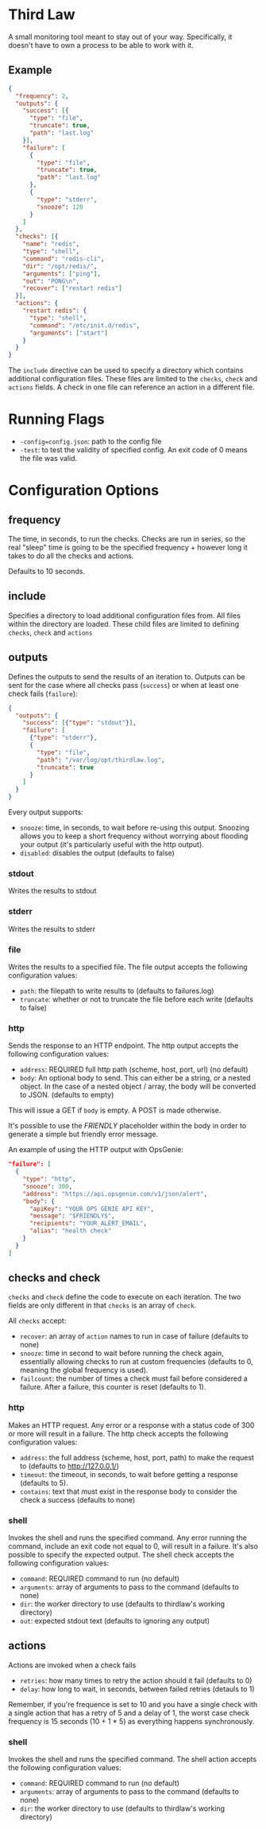 # Third Law

A small monitoring tool meant to stay out of your way. Specifically, it doesn't have to own a process to be able to work with it.

## Example

```json
{
  "frequency": 2,
  "outputs": {
    "success": [{
      "type": "file",
      "truncate": true,
      "path": "last.log"
    }],
    "failure": [
      {
        "type": "file",
        "truncate": true,
        "path": "last.log"
      },
      {
        "type": "stderr",
        "snooze": 120
      }
    ]
  },
  "checks": [{
    "name": "redis",
    "type": "shell",
    "command": "redis-cli",
    "dir": "/opt/redis/",
    "arguments": ["ping"],
    "out": "PONG\n",
    "recover": ["restart redis"]
  }],
  "actions": {
    "restart redis": {
      "type": "shell",
      "command": "/etc/init.d/redis",
      "arguments": ["start"]
    }
  }
}
```

The `include` directive can be used to specify a directory which contains additional configuration files. These files are limited to the `checks`, `check` and `actions` fields. A check in one file can reference an action in a different file.

# Running Flags

- `-config=config.json`: path to the config file
- `-test`: to test the validity of specified config. An exit code of 0 means the file was valid.

# Configuration Options

## frequency
The time, in seconds, to run the checks. Checks are run in series, so the real "sleep" time is going to be the specified frequency + however long it takes to do all the checks and actions.

Defaults to 10 seconds.

## include
Specifies a directory to load additional configuration files from. All files within the directory are loaded. These child files are limited to defining `checks`, `check` and `actions`

## outputs
Defines the outputs to send the results of an iteration to. Outputs can be sent for the case where all checks pass (`success`) or when at least one check fails (`failure`):

```json
{
  "outputs": {
    "success": [{"type": "stdout"}],
    "failure": [
      {"type": "stderr"},
      {
        "type": "file",
        "path": "/var/log/opt/thirdlaw.log",
        "truncate": true
      }
    ]
  }
}
```

Every output supports:

* `snooze`: time, in seconds, to wait before re-using this output. Snoozing allows you to keep a short frequency without worrying about flooding your output (it's particularly useful with the http output).
* `disabled`: disables the output (defaults to false)


### stdout
Writes the results to stdout

### stderr
Writes the results to stderr

### file
Writes the results to a specified file. The file output accepts the following configuration values:

- `path`: the filepath to write results to (defaults to failures.log)
- `truncate`: whether or not to truncate the file before each write (defaults to false)

### http
Sends the response to an HTTP endpoint. The http output accepts the following configuration values:

- `address`: REQUIRED full http path (scheme, host, port, url) (no default)
- `body`: An optional body to send. This can either be a string, or a nested object. In the case of a nested object / array, the body will be converted to JSON. (defaults to empty)

This will issue a GET if `body` is empty. A POST is made otherwise.

It's possible to use the $FRIENDLY$ placeholder within the body in order to generate a simple but friendly error message.

An example of using the HTTP output with OpsGenie:

```json
"failure": [
  {
    "type": "http",
    "snooze": 300,
    "address": "https://api.opsgenie.com/v1/json/alert",
    "body": {
      "apiKey": "YOUR OPS GENIE API KEY",
      "message": "$FRIENDLY$",
      "recipients": "YOUR_ALERT_EMAIL",
      "alias": "health check"
    }
  }
]
```

## checks and check
`checks` and `check` define the code to execute on each iteration. The two fields are only different in that `checks` is an array of `check`.

All `checks` accept:

- `recover`: an array of `action` names to run in case of failure (defaults to none)
- `snooze`: time in second to wait before running the check again, essentially allowing checks to run at custom frequencies (defaults to 0, meaning the global frequency is used).
- `failcount`: the number of times a check must fail before considered a failure. After a failure, this counter is reset (defaults to 1).

### http
Makes an HTTP request. Any error or a response with a status code of 300 or more will result in a failure. The http check accepts the following configuration values:

- `address`: the full address (scheme, host, port, path) to make the request to (defaults to http://127.0.0.1/)
- `timeout`: the timeout, in seconds, to wait before getting a response (defaults to 5).
- `contains`: text that must exist in the response body to consider the check a success (defaults to none)

### shell
Invokes the shell and runs the specified command. Any error running the command, include an exit code not equal to 0, will result in a failure. It's also possible to specify the expected output. The shell check accepts the following configuration values:

- `command`: REQUIRED command to run (no default)
- `arguments`: array of arguments to pass to the command (defaults to none)
- `dir`: the worker directory to use (defaults to thirdlaw's working directory)
- `out`: expected stdout text (defaults to ignoring any output)

## actions
Actions are invoked when a check fails

- `retries`: how many times to retry the action should it fail (defaults to 0)
- `delay`: how long to wait, in seconds, between failed retries (detauls to 1)

Remember, if you're frequence is set to 10 and you have a single check with a single action that has a retry of 5 and a delay of 1, the worst case check frequency is 15 seconds (10 + 1 * 5) as everything happens synchronously.

### shell
Invokes the shell and runs the specified command. The shell action accepts the following configuration values:

- `command`: REQUIRED command to run (no default)
- `arguments`: array of arguments to pass to the command (defaults to none)
- `dir`: the worker directory to use (defaults to thirdlaw's working directory)
